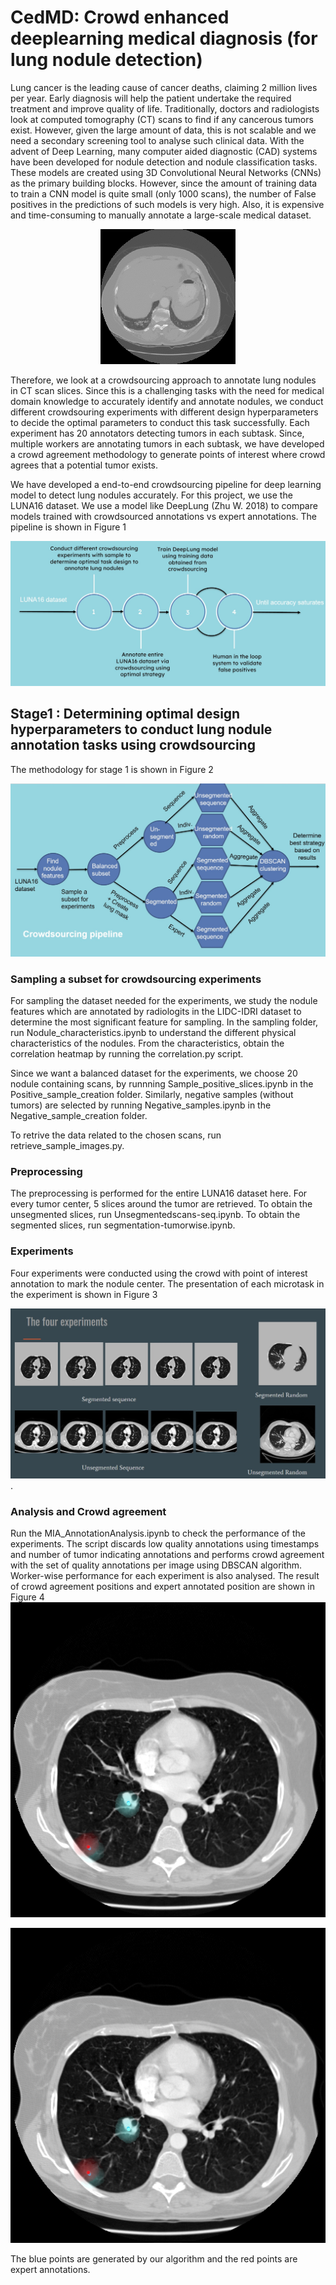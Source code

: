 # CedMD: Crowd enhanced deeplearning medical diagnosis (for lung nodule detection)
Lung cancer is the leading cause of cancer deaths, claiming 2 million lives per year. Early diagnosis will help the patient undertake the required treatment and improve quality of life. Traditionally, doctors and radiologists look at computed tomography (CT) scans to find if any cancerous tumors exist. However, given the large amount of data, this is not scalable and we need a secondary screening tool to analyse such clinical data. With the advent of Deep Learning, many computer aided diagnostic (CAD) systems have been developed for nodule detection and nodule classification tasks. These models are created using 3D Convolutional Neural Networks (CNNs) as the primary building blocks. However, since the amount of training data to train a CNN model is quite small (only 1000 scans), the number of False positives in the predictions of such models is very high. Also, it is expensive and time-consuming to manually annotate a large-scale medical dataset.
<p align="center">
<img src="Figures/scan.gif" />
 </p>

Therefore, we look at a crowdsourcing approach to annotate lung nodules in CT scan slices. Since this is a challenging tasks with the need for medical domain knowledge to accurately identify and annotate nodules, we conduct different crowdsouring experiments with different design hyperparameters to decide the optimal parameters to conduct this task successfully. Each experiment has 20 annotators detecting tumors in each subtask. Since, multiple workers are annotating tumors in each subtask, we have developed a crowd agreement methodology to generate points of interest where crowd agrees that a potential tumor exists.

We have developed a end-to-end crowdsourcing pipeline for deep learning model to detect lung nodules accurately. For this project, we use the LUNA16 dataset. We use a model like DeepLung (Zhu W. 2018) to compare models trained with crowdsourced annotations vs expert annotations. The pipeline is shown in Figure 1 

![Figure2](Figures/architecture.jpg)


## Stage1 : Determining optimal design hyperparameters to conduct lung nodule annotation tasks using crowdsourcing

The methodology for stage 1 is shown in Figure 2

![Figure3](Figures/crowdsourcing_exp_pipeline.jpg) 

### Sampling a subset for crowdsourcing experiments

For sampling the dataset needed for the experiments, we study the nodule features which are annotated by radiologits in the LIDC-IDRI dataset to determine the most significant feature for sampling. In the sampling folder, run Nodule_characteristics.ipynb to understand the different physical characteristics of the nodules. From the characteristics, obtain the correlation heatmap by running the correlation.py script.

 Since we want a balanced dataset for the experiments, we choose 20 nodule containing scans, by runnning Sample_positive_slices.ipynb in the Positive_sample_creation folder. Similarly, negative samples (without tumors) are selected by running Negative_samples.ipynb in the Negative_sample_creation folder.

To retrive the data related to the chosen scans, run retrieve_sample_images.py.


### Preprocessing

The preprocessing is performed for the entire LUNA16 dataset here. For every tumor center, 5 slices around the tumor are retrieved. To obtain the unsegmented slices, run Unsegmentedscans-seq.ipynb. To obtain the segmented slices, run segmentation-tumorwise.ipynb.

### Experiments

Four experiments were conducted using the crowd with point of interest annotation to mark the nodule center. The presentation of each microtask in the experiment is shown in Figure 3

![Figure4](Figures/experiments.jpg) .




### Analysis and Crowd agreement


Run the MIA_AnnotationAnalysis.ipynb to check the performance of the experiments. The script discards low quality annotations using timestamps and number of tumor indicating annotations and performs crowd agreement with the set of quality annotations per image using DBSCAN algorithm. Worker-wise performance for each experiment is also analysed. The result of crowd agreement positions and expert annotated position are shown in Figure 4![Figure5](Figures/crowd_agreement.png) 
<p align="center">
<img src="Figures/crowd_agreement.png" />
 </p>

The blue points are generated by our algorithm and the red points are expert annotations.
